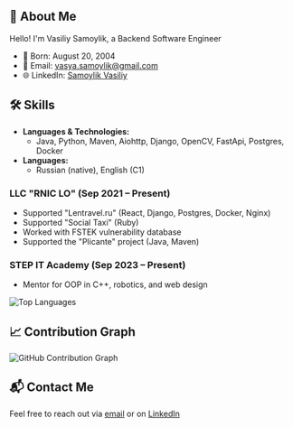 ## 👋 About Me

Hello! I'm Vasiliy Samoylik, a Backend Software Engineer 

- 📅 Born: August 20, 2004
- 📧 Email: [vasya.samoylik@gmail.com](mailto:vasya.samoylik@gmail.com)
- 🌐 LinkedIn: [Samoylik Vasiliy ](https://www.linkedin.com/in/vasiliy-samoylik-674951270/)

## 🛠️ Skills

- **Languages & Technologies:**
  - Java, Python, Maven, Aiohttp, Django, OpenCV, FastApi, Postgres, Docker
- **Languages:**
  - Russian (native), English (C1)

### LLC "RNIC LO" (Sep 2021 – Present)
- Supported "Lentravel.ru" (React, Django, Postgres, Docker, Nginx)
- Supported "Social Taxi" (Ruby)
- Worked with FSTEK vulnerability database
- Supported the "Plicante" project (Java, Maven)

### STEP IT Academy (Sep 2023 – Present)
- Mentor for OOP in C++, robotics, and web design

![Top Languages](https://github-readme-stats.vercel.app/api/top-langs/?username=SamoylikV&layout=compact&theme=radical)

## 📈 Contribution Graph

![GitHub Contribution Graph](https://github-readme-activity-graph.cyclic.app/graph?username=SamoylikV&theme=redical)

## 📬 Contact Me

Feel free to reach out via [email](mailto:vasya.samoylik@gmail.com) or on [LinkedIn](https://www.linkedin.com/in/vasiliy-samoylik-674951270/)
